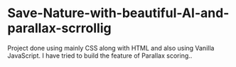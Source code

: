 # Save-Nature-with-beautiful-AI-and-parallax-scrrollig
Project done using mainly CSS along with HTML and also using Vanilla JavaScript. I have tried to build the feature of Parallax scoring..

